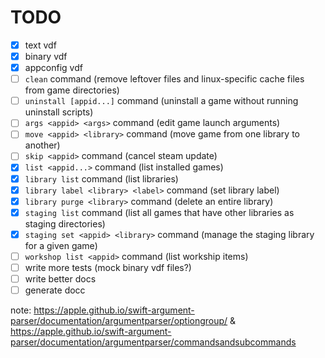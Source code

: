 <!--
SPDX-FileCopyrightText: 2024 Legiayayana <ada@chronovore.dev>
SPDX-License-Identifier: EUPL-1.2
-->

# TODO

- [x] text vdf
- [x] binary vdf
- [x] appconfig vdf
- [ ] `clean` command (remove leftover files and linux-specific cache files from game directories)
- [ ] `uninstall [appid...]` command (uninstall a game without running uninstall scripts)
- [ ] `args <appid> <args>` command (edit game launch arguments)
- [ ] `move <appid> <library>` command (move game from one library to another)
- [ ] `skip <appid>` command (cancel steam update)
- [x] `list <appid...>` command (list installed games)
- [x] `library list` command (list libraries)
- [x] `library label <library> <label>` command (set library label)
- [x] `library purge <library>` command (delete an entire library)
- [x] `staging list` command (list all games that have other libraries as staging directories)
- [x] `staging set <appid> <library>` command (manage the staging library for a given game)
- [ ] `workshop list <appid>` command (list workship items)
- [ ] write more tests (mock binary vdf files?)
- [ ] write better docs
- [ ] generate docc

note: https://apple.github.io/swift-argument-parser/documentation/argumentparser/optiongroup/ & https://apple.github.io/swift-argument-parser/documentation/argumentparser/commandsandsubcommands
